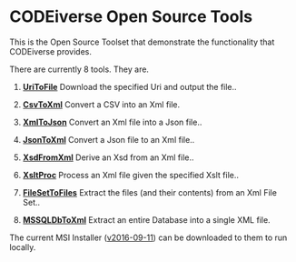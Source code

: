 
# CODEiverse Open Source Tools

This is the Open Source Toolset that demonstrate the functionality
that CODEiverse provides.

There are currently 8 tools.  They are.          

1. **<a href="/codee42/CODEiverse-OST/blob/master/Docs/CommandLineTools/CLBCUriToFile.md">UriToFile</a>**
    Download the specified Uri and output the file..

2. **<a href="/codee42/CODEiverse-OST/blob/master/Docs/CommandLineTools/CLBCCsvToXml.md">CsvToXml</a>**
    Convert a CSV into an Xml file.

3. **<a href="/codee42/CODEiverse-OST/blob/master/Docs/CommandLineTools/CLBCXmlToJson.md">XmlToJson</a>**
    Convert an Xml file into a Json file..

4. **<a href="/codee42/CODEiverse-OST/blob/master/Docs/CommandLineTools/CLBCJsonToXml.md">JsonToXml</a>**
    Convert a Json file to an Xml file..

5. **<a href="/codee42/CODEiverse-OST/blob/master/Docs/CommandLineTools/CLBCXsdFromXml.md">XsdFromXml</a>**
    Derive an Xsd from an Xml file..

6. **<a href="/codee42/CODEiverse-OST/blob/master/Docs/CommandLineTools/CLBCXsltProc.md">XsltProc</a>**
    Process an Xml file given the specified Xslt file..

7. **<a href="/codee42/CODEiverse-OST/blob/master/Docs/CommandLineTools/CLBCFileSetToFiles.md">FileSetToFiles</a>**
    Extract the files (and their contents) from an Xml File Set..

8. **<a href="/codee42/CODEiverse-OST/blob/master/Docs/CommandLineTools/CLBCMSSQLDbToXml.md">MSSQLDbToXml</a>**
    Extract an entire Database into a single XML file.



The current MSI Installer ([v2016-09-11](https://github.com/codee42/CODEiverse-OST/raw/master/Setup/Debug/CODEiverse_OST_20160911.msi)) can be downloaded to 
them to run locally.

          